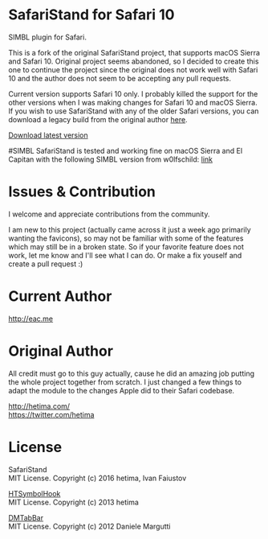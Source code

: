# SafariStand for Safari 10

SIMBL plugin for Safari.

This is a fork of the original SafariStand project, that supports macOS Sierra and Safari 10. Original project seems abandoned, so I decided to create this one to continue the project since the original does not work well with Safari 10 and the author does not seem to be accepting any pull requests.

Current version supports Safari 10 only. I probably killed the support for the other versions when I was making changes for Safari 10 and macOS Sierra. If you wish to use SafariStand with any of the older Safari versions, you can download a legacy build from the original author [here](https://github.com/hetima/SafariStand/releases).

[Download latest version](https://github.com/anakinsk/SafariStand/releases/latest)

#SIMBL
SafariStand is tested and working fine on macOS Sierra and El Capitan with the following SIMBL version from w0lfschild: [link](https://github.com/w0lfschild/mySIMBL)

# Issues & Contribution
I welcome and appreciate contributions from the community.

I am new to this project (actually came across it just a week ago primarily wanting the favicons), so may not be familiar with some of the features which may still be in a broken state. So if your favorite feature does not work, let me know and I'll see what I can do. Or make a fix youself and create a pull request :) 

# Current Author
http://eac.me

# Original Author
All credit must go to this guy actually, cause he did an amazing job putting the whole project together from scratch. I just changed a few things to adapt the module to the changes Apple did to their Safari codebase. 

http://hetima.com/  
https://twitter.com/hetima

# License
SafariStand  
MIT License. Copyright (c) 2016 hetima, Ivan Faiustov

[HTSymbolHook](https://github.com/hetima/HTSymbolHook)  
MIT License. Copyright (c) 2013 hetima

[DMTabBar](https://github.com/malcommac/DMTabBar)  
MIT License. Copyright (c) 2012 Daniele Margutti
